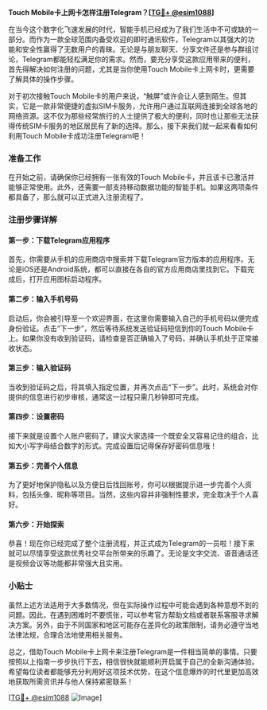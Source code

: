 **Touch Mobile卡上网卡怎样注册Telegram？[[TG💪+ @esim1088](https://t.me/s/esim1088)]**

在当今这个数字化飞速发展的时代，智能手机已经成为了我们生活中不可或缺的一部分。而作为一款全球范围内备受欢迎的即时通讯软件，Telegram以其强大的功能和安全性赢得了无数用户的青睐。无论是与朋友聊天、分享文件还是参与群组讨论，Telegram都能轻松满足你的需求。然而，要充分享受这款应用带来的便利，首先得解决如何注册的问题，尤其是当你使用Touch Mobile卡上网卡时，更需要了解具体的操作步骤。

对于初次接触Touch Mobile卡的用户来说，“触屏”或许会让人感到陌生。但其实，它是一款非常便捷的虚拟SIM卡服务，允许用户通过互联网连接到全球各地的网络资源。这不仅为那些经常旅行的人士提供了极大的便利，同时也让那些无法获得传统SIM卡服务的地区居民有了新的选择。那么，接下来我们就一起来看看如何利用Touch Mobile卡成功注册Telegram吧！

### 准备工作

在开始之前，请确保你已经拥有一张有效的Touch Mobile卡，并且该卡已激活并能够正常使用。此外，还需要一部支持移动数据功能的智能手机。如果这两项条件都具备了，那么就可以正式进入注册流程了。

### 注册步骤详解

#### 第一步：下载Telegram应用程序
首先，你需要从手机的应用商店中搜索并下载Telegram官方版本的应用程序。无论是iOS还是Android系统，都可以直接在各自的官方应用商店里找到它。下载完成后，打开应用图标启动程序。

#### 第二步：输入手机号码
启动后，你会被引导至一个欢迎界面，在这里你需要输入自己的手机号码以便完成身份验证。点击“下一步”，然后等待系统发送验证码短信到你的Touch Mobile卡上。如果你没有收到验证码，请检查是否正确输入了号码，并确认手机处于正常接收状态。

#### 第三步：输入验证码
当收到验证码之后，将其填入指定位置，并再次点击“下一步”。此时，系统会对你提供的信息进行初步审核，通常这一过程只需几秒钟即可完成。

#### 第四步：设置密码
接下来就是设置个人账户密码了。建议大家选择一个既安全又容易记住的组合，比如大小写字母结合数字的形式。完成设置后记得保存好密码信息哦！

#### 第五步：完善个人信息
为了更好地保护隐私以及方便日后找回账号，你可以根据提示进一步完善个人资料，包括头像、昵称等项目。当然，这些内容并非强制性要求，完全取决于个人喜好。

#### 第六步：开始探索
恭喜！现在你已经完成了整个注册流程，并正式成为Telegram的一员啦！接下来就可以尽情享受这款优秀社交平台所带来的乐趣了。无论是文字交流、语音通话还是视频会议等功能都非常强大且实用。

### 小贴士

虽然上述方法适用于大多数情况，但在实际操作过程中可能会遇到各种意想不到的问题。因此，在遇到困难时不要慌张，可以参考官方帮助文档或者联系客服寻求解决方案。另外，由于不同国家和地区可能存在差异化的政策限制，请务必遵守当地法律法规，合理合法地使用相关服务。

总之，借助Touch Mobile卡上网卡来注册Telegram是一件相当简单的事情。只要按照以上指南一步步执行下去，相信很快就能顺利开启属于自己的全新沟通体验。希望每位读者都能够充分利用好这项技术优势，在这个信息爆炸的时代里更加高效地获取所需资讯并与他人保持紧密联系！

[[TG💪+ @esim1088](https://t.me/s/esim1088) ![Image](https://i.postimg.cc/4NQfJmqS/Snipaste-2025-05-13-00-14-12.png)]
